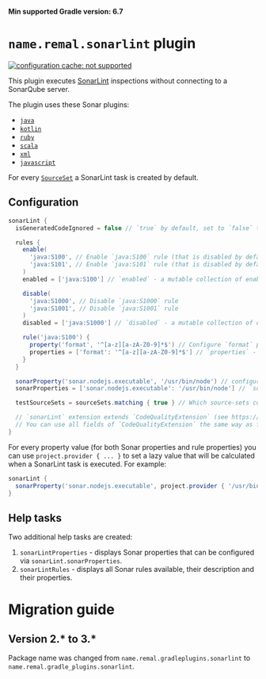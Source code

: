 **Min supported Gradle version: <!--property:gradle-api.min-version-->6.7<!--/property-->**

# `name.remal.sonarlint` plugin

[![configuration cache: not supported](https://img.shields.io/static/v1?label=configuration%20cache&message=not%20supported&color=inactive)](https://docs.gradle.org/current/userguide/configuration_cache.html)

This plugin executes [SonarLint](https://www.sonarlint.org/) inspections without connecting to a SonarQube server.

The plugin uses these Sonar plugins:
<!--sonar-plugins-list-->

* [`java`](https://rules.sonarsource.com/java)
* [`kotlin`](https://rules.sonarsource.com/kotlin)
* [`ruby`](https://rules.sonarsource.com/ruby)
* [`scala`](https://rules.sonarsource.com/scala)
* [`xml`](https://rules.sonarsource.com/xml)
* [`javascript`](https://rules.sonarsource.com/javascript)

<!--/sonar-plugins-list-->

For every [`SourceSet`](https://docs.gradle.org/current/javadoc/org/gradle/api/tasks/SourceSet.html) a SonarLint task is created by default.

## Configuration

```groovy
sonarLint {
  isGeneratedCodeIgnored = false // `true` by default, set to `false` to validate generated code (code inside `./build/`)

  rules {
    enable(
      'java:S100', // Enable `java:S100` rule (that is disabled by default)
      'java:S101', // Enable `java:S101` rule (that is disabled by default)
    )
    enabled = ['java:S100'] // `enabled` - a mutable collection of enabled rules

    disable(
      'java:S1000', // Disable `java:S1000` rule
      'java:S1001', // Disable `java:S1001` rule
    )
    disabled = ['java:S1000'] // `disabled` - a mutable collection of disabled rules

    rule('java:S100') {
      property('format', '^[a-z][a-zA-Z0-9]*$') // Configure `format` property for `java:S100` rule
      properties = ['format': '^[a-z][a-zA-Z0-9]*$'] // `properties` - a mutable map of rule properties
    }
  }

  sonarProperty('sonar.nodejs.executable', '/usr/bin/node') // configure Node.js executable path via `sonar.nodejs.executable` Sonar property
  sonarProperties = ['sonar.nodejs.executable': '/usr/bin/node'] // `sonarProperties` - a mutable map of Sonar properties

  testSourceSets = sourceSets.matching { true } // Which source-sets contain test sources. Source-sets created by plugins like `name.remal.test-source-sets` are automatically integrated. Most probably, you don't have to configure anything yourself.

  // `sonarLint` extension extends `CodeQualityExtension` (see https://docs.gradle.org/current/javadoc/org/gradle/api/plugins/quality/CodeQualityExtension.html).
  // You can use all fields of `CodeQualityExtension` the same way as for `checkstyle`, for example.
}
```

For every property value (for both Sonar properties and rule properties) you can use `project.provider { ... }` to set a lazy value that will be calculated when a SonarLint task is executed. For example:

```groovy
sonarLint {
  sonarProperty('sonar.nodejs.executable', project.provider { '/usr/bin/node' })
}
```

## Help tasks

Two additional help tasks are created:

1. `sonarLintProperties` - displays Sonar properties that can be configured via `sonarLint.sonarProperties`.
2. `sonarLintRules` - displays all Sonar rules available, their description and their properties.

# Migration guide

## Version 2.* to 3.*

Package name was changed from `name.remal.gradleplugins.sonarlint` to `name.remal.gradle_plugins.sonarlint`.

